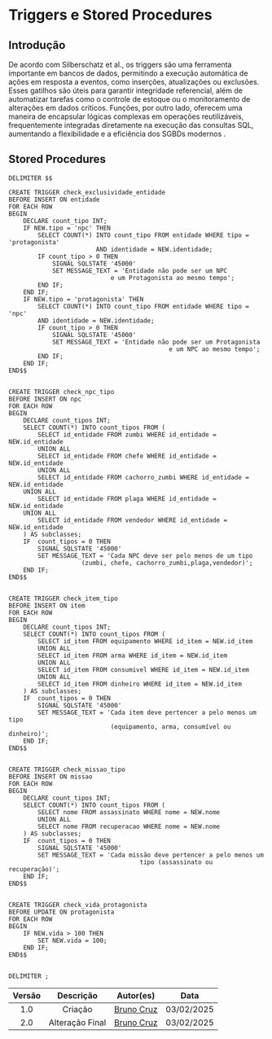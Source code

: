 # Triggers e Stored Procedures

## Introdução

De acordo com Silberschatz et al., os triggers são uma ferramenta importante em bancos de dados, permitindo a execução automática de ações em resposta a eventos, como inserções, atualizações ou exclusões. Esses gatilhos são úteis para garantir integridade referencial, além de automatizar tarefas como o controle de estoque ou o monitoramento de alterações em dados críticos. Funções, por outro lado, oferecem uma maneira de encapsular lógicas complexas em operações reutilizáveis, frequentemente integradas diretamente na execução das consultas SQL, aumentando a flexibilidade e a eficiência dos SGBDs modernos .

## Stored Procedures

```
DELIMITER $$

CREATE TRIGGER check_exclusividade_entidade
BEFORE INSERT ON entidade
FOR EACH ROW
BEGIN
    DECLARE count_tipo INT;
    IF NEW.tipo = 'npc' THEN
        SELECT COUNT(*) INTO count_tipo FROM entidade WHERE tipo = 'protagonista' 
                        AND identidade = NEW.identidade;
        IF count_tipo > 0 THEN
            SIGNAL SQLSTATE '45000'
            SET MESSAGE_TEXT = 'Entidade não pode ser um NPC 
                            e um Protagonista ao mesmo tempo';
        END IF;
    END IF;
    IF NEW.tipo = 'protagonista' THEN
        SELECT COUNT(*) INTO count_tipo FROM entidade WHERE tipo = 'npc' 
        AND identidade = NEW.identidade;
        IF count_tipo > 0 THEN
            SIGNAL SQLSTATE '45000'
            SET MESSAGE_TEXT = 'Entidade não pode ser um Protagonista 
                                            e um NPC ao mesmo tempo';
        END IF;
    END IF;
END$$


CREATE TRIGGER check_npc_tipo
BEFORE INSERT ON npc
FOR EACH ROW
BEGIN
    DECLARE count_tipos INT;
    SELECT COUNT(*) INTO count_tipos FROM (
        SELECT id_entidade FROM zumbi WHERE id_entidade = NEW.id_entidade
        UNION ALL
        SELECT id_entidade FROM chefe WHERE id_entidade = NEW.id_entidade
        UNION ALL
        SELECT id_entidade FROM cachorro_zumbi WHERE id_entidade = NEW.id_entidade
	UNION ALL
        SELECT id_entidade FROM plaga WHERE id_entidade = NEW.id_entidade
	UNION ALL
        SELECT id_entidade FROM vendedor WHERE id_entidade = NEW.id_entidade
    ) AS subclasses;
    IF  count_tipos = 0 THEN
        SIGNAL SQLSTATE '45000'
        SET MESSAGE_TEXT = 'Cada NPC deve ser pelo menos de um tipo 
                    (zumbi, chefe, cachorro_zumbi,plaga,vendedor)';
    END IF;
END$$


CREATE TRIGGER check_item_tipo
BEFORE INSERT ON item
FOR EACH ROW
BEGIN
    DECLARE count_tipos INT;
    SELECT COUNT(*) INTO count_tipos FROM (
        SELECT id_item FROM equipamento WHERE id_item = NEW.id_item
        UNION ALL
        SELECT id_item FROM arma WHERE id_item = NEW.id_item
        UNION ALL
        SELECT id_item FROM consumivel WHERE id_item = NEW.id_item
        UNION ALL
        SELECT id_item FROM dinheiro WHERE id_item = NEW.id_item
    ) AS subclasses;
    IF  count_tipos = 0 THEN
        SIGNAL SQLSTATE '45000'
        SET MESSAGE_TEXT = 'Cada item deve pertencer a pelo menos um tipo 
                            (equipamento, arma, consumível ou dinheiro)';
    END IF;
END$$


CREATE TRIGGER check_missao_tipo
BEFORE INSERT ON missao
FOR EACH ROW
BEGIN
    DECLARE count_tipos INT;
    SELECT COUNT(*) INTO count_tipos FROM (
        SELECT nome FROM assassinato WHERE nome = NEW.nome
        UNION ALL
        SELECT nome FROM recuperacao WHERE nome = NEW.nome
    ) AS subclasses;
    IF  count_tipos = 0 THEN
        SIGNAL SQLSTATE '45000'
        SET MESSAGE_TEXT = 'Cada missão deve pertencer a pelo menos um 
                                    tipo (assassinato ou recuperação)';
    END IF;
END$$


CREATE TRIGGER check_vida_protagonista
BEFORE UPDATE ON protagonista
FOR EACH ROW
BEGIN
    IF NEW.vida > 100 THEN
        SET NEW.vida = 100;
    END IF;
END$$


DELIMITER ;
```



| Versão |    Descrição    |                 Autor(es)                  |    Data    |
| :----: | :-------------: | :----------------------------------------: | :--------: |
|  1.0   |     Criação     | [Bruno Cruz](https://github.com/Brunocrzz) | 03/02/2025 |
|  2.0   | Alteração Final | [Bruno Cruz](https://github.com/Brunocrzz) | 03/02/2025 |